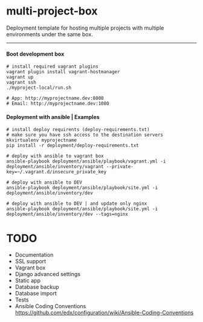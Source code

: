 multi-project-box
=================

Deployment template for hosting multiple projects with multiple environments under the same box.


---
#### Boot development box
	# install required vagrant plugins
	vagrant plugin install vagrant-hostmanager
    vagrant up
    vagrant ssh
    ./myproject-local/run.sh
    
	# App: http://myprojectname.dev:8000
	# Email: http://myprojectname.dev:1080
	

#### Deployment with ansible | Examples

    # install deploy requirents (deploy-requirements.txt)
    # make sure you have ssh access to the destination servers
    mkvirtualenv myprojectname
    pip install -r deployment/deploy-requirements.txt
    
    # deploy with ansible to vagrant box
    ansible-playbook deployment/ansible/playbook/vagrant.yml -i deployment/ansible/inventory/vagrant --private-key=~/.vagrant.d/insecure_private_key
	
    # deploy with ansible to DEV
    ansible-playbook deployment/ansible/playbook/site.yml -i deployment/ansible/inventory/dev
 
    # deploy with ansible to DEV | and update only nginx
    ansible-playbook deployment/ansible/playbook/site.yml -i deployment/ansible/inventory/dev --tags=nginx


# TODO
- Documentation
- SSL support
- Vagrant box
- Django advanced settings
- Static app
- Database backup
- Database import
- Tests
- Ansible Coding Conventions https://github.com/edx/configuration/wiki/Ansible-Coding-Conventions
